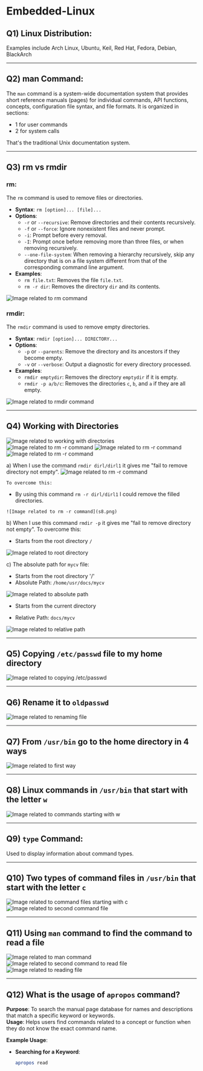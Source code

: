 # Embedded-Linux

## Q1) Linux Distribution:
Examples include Arch Linux, Ubuntu, Keil, Red Hat, Fedora, Debian, BlackArch

---

## Q2) man Command:
The `man` command is a system-wide documentation system that provides short reference manuals (pages) for individual commands, API functions, concepts, configuration file syntax, and file formats. It is organized in sections:
- 1 for user commands
- 2 for system calls

That's the traditional Unix documentation system.

---

## Q3) rm vs rmdir

### rm:
The `rm` command is used to remove files or directories.
- **Syntax**: `rm [option]... [file]...`
- **Options**:
  - `-r` or `--recursive`: Remove directories and their contents recursively.
  - `-f` or `--force`: Ignore nonexistent files and never prompt.
  - `-i`: Prompt before every removal.
  - `-I`: Prompt once before removing more than three files, or when removing recursively.
  - `--one-file-system`: When removing a hierarchy recursively, skip any directory that is on a file system different from that of the corresponding command line argument.
- **Examples**:
  - `rm file.txt`: Removes the file `file.txt`.
  - `rm -r dir`: Removes the directory `dir` and its contents.

![Image related to rm command](s2.png)

### rmdir:
The `rmdir` command is used to remove empty directories.
- **Syntax**: `rmdir [option]... DIRECTORY...`
- **Options**:
  - `-p` or `--parents`: Remove the directory and its ancestors if they become empty.
  - `-v` or `--verbose`: Output a diagnostic for every directory processed.
- **Examples**:
  - `rmdir emptydir`: Removes the directory `emptydir` if it is empty.
  - `rmdir -p a/b/c`: Removes the directories `c`, `b`, and `a` if they are all empty.

![Image related to rmdir command](s1.png)

---

## Q4) Working with Directories

![Image related to working with directories](s3.png)
![Image related to rm -r command](s4.png)
![Image related to rm -r command](s5.png)
![Image related to rm -r command](s6.png)


a) When I use the command `rmdir dirl/dirl1` it gives me "fail to remove directory not empty". 
	![Image related to rm -r command](s7.png)

	To overcome this:
   - By using this command `rm -r dirl/dirl1` I could remove the filled directories.

	![Image related to rm -r command](s8.png)

b) When I use this command `rmdir -p` it gives me "fail to remove directory not empty". To overcome this:
   - Starts from the root directory `/`

![Image related to root directory](s9.png)

c) The absolute path for `mycv` file:
   -  Starts from the root directory '/'
   - Absolute Path: `/home/usr/docs/mycv`

![Image related to absolute path](s23.png)

   - Starts from the current directory

   - Relative Path: `docs/mycv`

![Image related to relative path](s24.png)

---

## Q5) Copying `/etc/passwd` file to my home directory

![Image related to copying /etc/passwd](s10.png)

---

## Q6) Rename it to `oldpasswd`

![Image related to renaming file](s11.png)

---

## Q7) From `/usr/bin` go to the home directory in 4 ways

![Image related to first way](s14.png)

---

## Q8) Linux commands in `/usr/bin` that start with the letter `w`

![Image related to commands starting with w](s15.png)

---

## Q9) `type` Command:
Used to display information about command types.

---

## Q10) Two types of command files in `/usr/bin` that start with the letter `c`

![Image related to command files starting with c](s16.png)
![Image related to second command file](s18.png)

---

## Q11) Using `man` command to find the command to read a file

![Image related to man command](s22.png)
![Image related to second command to read file](s20.png)
![Image related to reading file](s19.png)

---

## Q12) What is the usage of `apropos` command?

**Purpose**: To search the manual page database for names and descriptions that match a specific keyword or keywords.  
**Usage**: Helps users find commands related to a concept or function when they do not know the exact command name.

**Example Usage**:
- **Searching for a Keyword**:
  ```bash
  apropos read
 